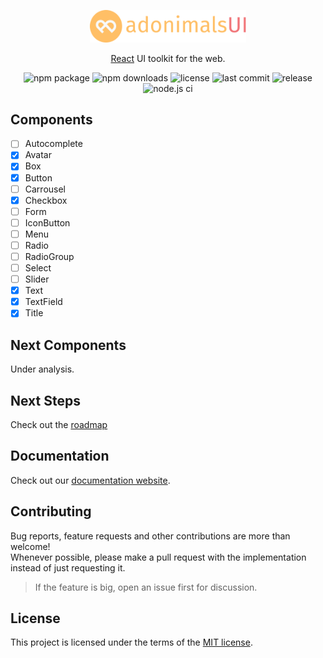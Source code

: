 <!-- Logo -->
<p align="center">
  <img width="250" src="src/static/logo.svg" alt="AdonimalsUI logo" />
</p>

<!-- Name -->
<p align="center"><a href='http://facebook.github.io/react/'>React</a> UI toolkit for the web.</p>

<!-- Badges --> 
<div align="center">

![npm package](https://img.shields.io/npm/v/adonimals-ui/latest.svg)
![npm downloads](https://img.shields.io/npm/dm/adonimals-ui.svg)
![license](https://img.shields.io/github/license/dittrichlucas/adonimals-ui)
![last commit](https://img.shields.io/github/last-commit/dittrichlucas/adonimals-ui)
![release](https://github.com/dittrichlucas/adonimals-ui/actions/workflows/release.yml/badge.svg)
![node.js ci](https://github.com/dittrichlucas/adonimals-ui/actions/workflows/build.yml/badge.svg)

</div>

<!--
## Installation

AdonimalsUI is available as an [npm package](https://www.npmjs.com/package/).

```sh
// with npm
npm install adonimals-ui

// with yarn
yarn add adonimals-ui
```

## Usage

Here is a quick example to get you started, **it's all you need**:

```jsx
import React from 'react'
import ReactDOM from 'react-dom'
import { Button } from 'adonimals-ui'

function App() {
  return (
    <Button variant="contained" color="primary">
      Hello World
    </Button>
  );
}

ReactDOM.render(<App />, document.querySelector('#app'));
```
-->
## Components

- [ ] Autocomplete
- [x] Avatar
- [x] Box
- [x] Button
- [ ] Carrousel
- [x] Checkbox
- [ ] Form
- [ ] IconButton
- [ ] Menu
- [ ] Radio
- [ ] RadioGroup
- [ ] Select
- [ ] Slider
- [x] Text
- [x] TextField
- [x] Title

## Next Components

Under analysis.

## Next Steps

Check out the [roadmap](./ROADMAP.md)

## Documentation

Check out our [documentation website]().

## Contributing

Bug reports, feature requests and other contributions are more than welcome! <br/>
Whenever possible, please make a pull request with the implementation instead of just requesting it.

> If the feature is big, open an issue first for discussion.

## License

This project is licensed under the terms of the
[MIT license](/LICENSE).
